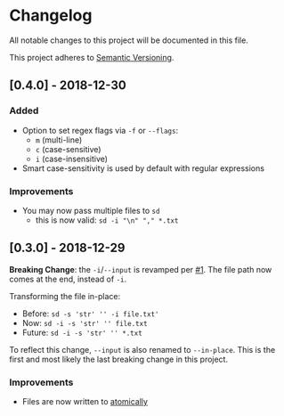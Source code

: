 # Changelog

All notable changes to this project will be documented in this file.

This project adheres to [Semantic Versioning](https://semver.org/spec/v2.0.0.html).

## [0.4.0] - 2018-12-30

### Added

- Option to set regex flags via `-f` or `--flags`:
  - `m` (multi-line)
  - `c` (case-sensitive)
  - `i` (case-insensitive)
- Smart case-sensitivity is used by default with regular expressions

### Improvements

- You may now pass multiple files to `sd`
  - this is now valid: `sd -i "\n" "," *.txt`

## [0.3.0] - 2018-12-29

**Breaking Change**: the `-i`/`--input` is revamped per [#1](https://github.com/chmln/sd/issues/1). The file path now comes at the end, instead of `-i`. 

Transforming the file in-place:
- Before: `sd -s 'str' '' -i file.txt'`
- Now: `sd -i -s 'str' '' file.txt`
- Future: `sd -i -s 'str' '' *.txt`

To reflect this change, `--input` is also renamed to `--in-place`. This is the first and most likely the last breaking change in this project.

### Improvements

- Files are now written to [atomically](https://github.com/chmln/sd/issues/3)


